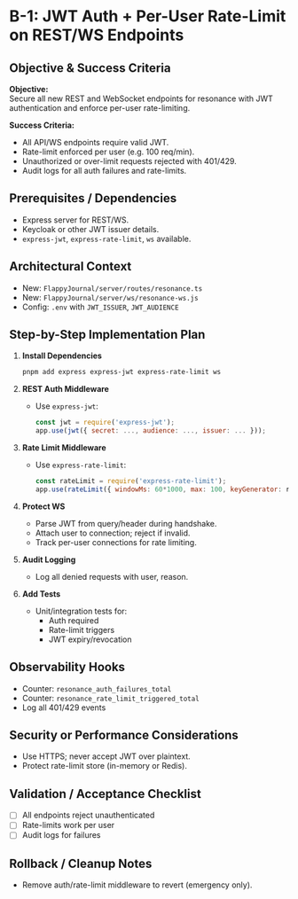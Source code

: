# B-1: JWT Auth + Per-User Rate-Limit on REST/WS Endpoints

## Objective & Success Criteria
**Objective:**  
Secure all new REST and WebSocket endpoints for resonance with JWT authentication and enforce per-user rate-limiting.

**Success Criteria:**  
- All API/WS endpoints require valid JWT.
- Rate-limit enforced per user (e.g. 100 req/min).
- Unauthorized or over-limit requests rejected with 401/429.
- Audit logs for all auth failures and rate-limits.

## Prerequisites / Dependencies
- Express server for REST/WS.
- Keycloak or other JWT issuer details.
- `express-jwt`, `express-rate-limit`, `ws` available.

## Architectural Context
- New: `FlappyJournal/server/routes/resonance.ts`
- New: `FlappyJournal/server/ws/resonance-ws.js`
- Config: `.env` with `JWT_ISSUER`, `JWT_AUDIENCE`

## Step-by-Step Implementation Plan

1. **Install Dependencies**
   ```sh
   pnpm add express express-jwt express-rate-limit ws
   ```

2. **REST Auth Middleware**
   - Use `express-jwt`:
     ```js
     const jwt = require('express-jwt');
     app.use(jwt({ secret: ..., audience: ..., issuer: ... }));
     ```

3. **Rate Limit Middleware**
   - Use `express-rate-limit`:
     ```js
     const rateLimit = require('express-rate-limit');
     app.use(rateLimit({ windowMs: 60*1000, max: 100, keyGenerator: req => req.user.sub }));
     ```

4. **Protect WS**
   - Parse JWT from query/header during handshake.
   - Attach user to connection; reject if invalid.
   - Track per-user connections for rate limiting.

5. **Audit Logging**
   - Log all denied requests with user, reason.

6. **Add Tests**
   - Unit/integration tests for:
     - Auth required
     - Rate-limit triggers
     - JWT expiry/revocation

## Observability Hooks
- Counter: `resonance_auth_failures_total`
- Counter: `resonance_rate_limit_triggered_total`
- Log all 401/429 events

## Security or Performance Considerations
- Use HTTPS; never accept JWT over plaintext.
- Protect rate-limit store (in-memory or Redis).

## Validation / Acceptance Checklist
- [ ] All endpoints reject unauthenticated
- [ ] Rate-limits work per user
- [ ] Audit logs for failures

## Rollback / Cleanup Notes
- Remove auth/rate-limit middleware to revert (emergency only).